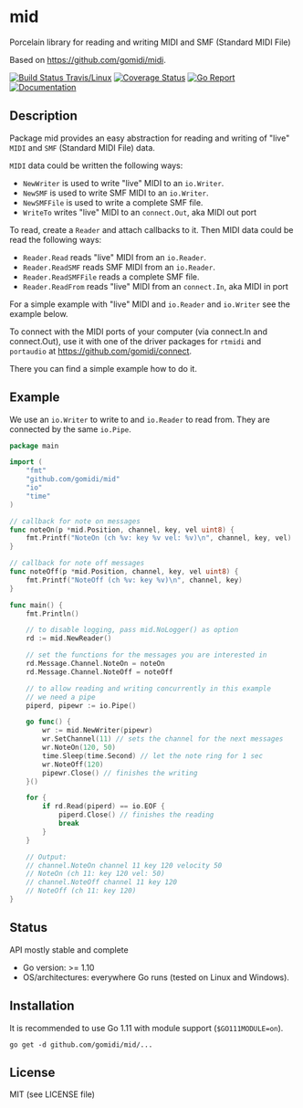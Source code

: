 # mid
Porcelain library for reading and writing MIDI and SMF (Standard MIDI File) 

Based on https://github.com/gomidi/midi.

[![Build Status Travis/Linux](https://travis-ci.org/gomidi/mid.svg?branch=master)](http://travis-ci.org/gomidi/mid) [![Coverage Status](https://coveralls.io/repos/github/gomidi/mid/badge.svg)](https://coveralls.io/github/gomidi/mid) [![Go Report](https://goreportcard.com/badge/github.com/gomidi/mid)](https://goreportcard.com/report/github.com/gomidi/mid) [![Documentation](http://godoc.org/github.com/gomidi/mid?status.png)](http://godoc.org/github.com/gomidi/mid)

## Description

Package mid provides an easy abstraction for reading and writing of "live" `MIDI` and `SMF` 
(Standard MIDI File) data.

`MIDI` data could be written the following ways:

- `NewWriter` is used to write "live" MIDI to an `io.Writer`.
- `NewSMF` is used to write SMF MIDI to an `io.Writer`.
- `NewSMFFile` is used to write a complete SMF file.
- `WriteTo` writes "live" MIDI to an `connect.Out`, aka MIDI out port

To read, create a `Reader` and attach callbacks to it.
Then MIDI data could be read the following ways:

- `Reader.Read` reads "live" MIDI from an `io.Reader`.
- `Reader.ReadSMF` reads SMF MIDI from an `io.Reader`.
- `Reader.ReadSMFFile` reads a complete SMF file.
- `Reader.ReadFrom` reads "live" MIDI from an `connect.In`, aka MIDI in port

For a simple example with "live" MIDI and `io.Reader` and `io.Writer` see the example below.

To connect with the MIDI ports of your computer (via connect.In and connect.Out), use it with one of the 
driver packages for `rtmidi` and `portaudio` at https://github.com/gomidi/connect.

There you can find a simple example how to do it.

## Example

We use an `io.Writer` to write to and `io.Reader` to read from. They are connected by the same `io.Pipe`.

```go
package main

import (
    "fmt"
    "github.com/gomidi/mid"
    "io"
    "time"
)

// callback for note on messages
func noteOn(p *mid.Position, channel, key, vel uint8) {
    fmt.Printf("NoteOn (ch %v: key %v vel: %v)\n", channel, key, vel)
}

// callback for note off messages
func noteOff(p *mid.Position, channel, key, vel uint8) {
    fmt.Printf("NoteOff (ch %v: key %v)\n", channel, key)
}

func main() {
    fmt.Println()

    // to disable logging, pass mid.NoLogger() as option
    rd := mid.NewReader()

    // set the functions for the messages you are interested in
    rd.Message.Channel.NoteOn = noteOn
    rd.Message.Channel.NoteOff = noteOff

    // to allow reading and writing concurrently in this example
    // we need a pipe
    piperd, pipewr := io.Pipe()

    go func() {
        wr := mid.NewWriter(pipewr)
        wr.SetChannel(11) // sets the channel for the next messages
        wr.NoteOn(120, 50)
        time.Sleep(time.Second) // let the note ring for 1 sec
        wr.NoteOff(120)
        pipewr.Close() // finishes the writing
    }()

    for {
        if rd.Read(piperd) == io.EOF {
            piperd.Close() // finishes the reading
            break
        }
    }

    // Output:
    // channel.NoteOn channel 11 key 120 velocity 50
    // NoteOn (ch 11: key 120 vel: 50)
    // channel.NoteOff channel 11 key 120
    // NoteOff (ch 11: key 120)
}
```

## Status

API mostly stable and complete

- Go version: >= 1.10
- OS/architectures: everywhere Go runs (tested on Linux and Windows).

## Installation

It is recommended to use Go 1.11 with module support (`$GO111MODULE=on`).

```
go get -d github.com/gomidi/mid/...
```

## License

MIT (see LICENSE file) 

